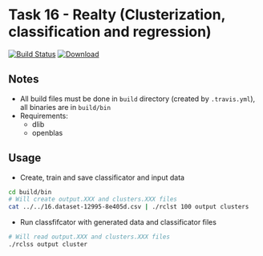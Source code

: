 # Task 16 - Realty (Clusterization, classification and regression)
[![Build Status](https://travis-ci.com/mkvdv/otus-cpp-2018.svg?branch=task16)](https://travis-ci.com/mkvdv/otus-cpp-2018)
[![Download](https://api.bintray.com/packages/mkvdv/otus-cpp-2018/ha/images/download.svg?version=realty) ](https://bintray.com/mkvdv/otus-cpp-2018/ha/realty/link)

## Notes
* All build files must be done in `build` directory (created by `.travis.yml`), all binaries are in `build/bin`
* Requirements:
    * dlib
    * openblas

## Usage

* Create, train and save classificator and input data
```bash
cd build/bin
# Will create output.XXX and clusters.XXX files
cat ../../16.dataset-12995-8e405d.csv | ./rclst 100 output clusters
```

* Run classfifcator with generated data and classificator files
```bash
# Will read output.XXX and clusters.XXX files
./rclss output cluster
```
